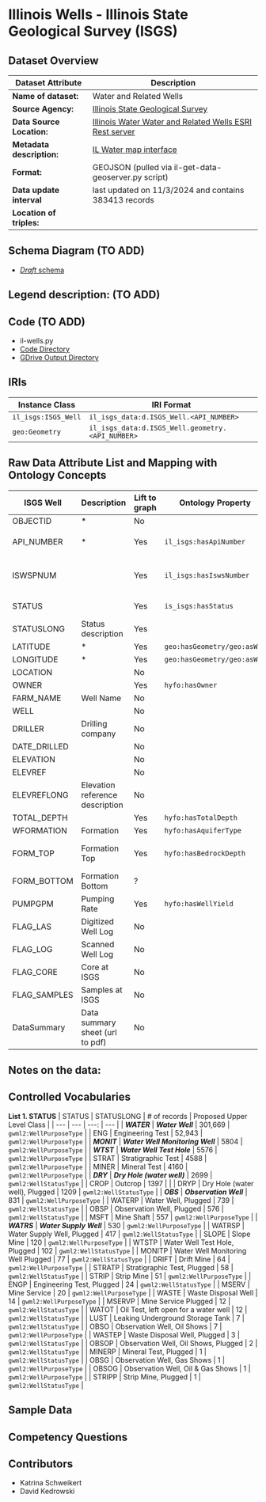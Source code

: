 # Illinois Wells - Illinois State Geological Survey (ISGS)

## Dataset Overview
| Dataset Attribute | Description |
| --- | --- |
| **Name of dataset:** | Water and Related Wells |
| **Source Agency:** | [Illinois State Geological Survey](https://isgs.illinois.edu/) |
| **Data Source Location:** | [Illinois Water Water and Related Wells ESRI Rest server](https://maps.isgs.illinois.edu/arcgis/rest/services/ILWATER/Water_and_Related_Wells2/MapServer) |
| **Metadata description:** | [IL Water map interface](https://prairie-research.maps.arcgis.com/apps/webappviewer/index.html?id=e06b64ae0c814ef3a4e43a191cb57f87) |
| **Format:** | GEOJSON (pulled via il-get-data-geoserver.py script) |
| **Data update interval** | last updated on 11/3/2024 and contains 383413 records |
| **Location of triples:** |  |

## Schema Diagram (TO ADD)
- [*Draft* schema]()

**Legend description:** (TO ADD)
- 

## Code (TO ADD)
- il-wells.py
- [Code Directory]()
- [GDrive Output Directory]()

## IRIs
| Instance Class | IRI Format |
| --- | --- |
| `il_isgs:ISGS_Well` | `il_isgs_data:d.ISGS_Well.<API_NUMBER>` |
| `geo:Geometry` | `il_isgs_data:d.ISGS_Well.geometry.<API_NUMBER>` |

## Raw Data Attribute List and Mapping with Ontology Concepts
| ISGS Well | Description | Lift to graph | Ontology Property | Comments |
| --- | --- | --- | --- | --- |
| OBJECTID     | * | No |  |  |
| API_NUMBER   | * | Yes | `il_isgs:hasApiNumber` | used as unique identifier <br/> `rdfs:subPropertyOf hyfo:hasPrimaryStateWellId` |
| ISWSPNUM     |  | Yes | `il_isgs:hasIswsNumber` | present for about 40% of records <br/> `rdfs:subPropertyOf hyfo:hasSecondaryStateWellId` |
| STATUS       |  | Yes | `is_isgs:hasStatus` | controlled vocabulary (see below) |
| STATUSLONG   | Status description | Yes |  | via controlled vocabulary (see below) |
| LATITUDE     | * | Yes | `geo:hasGeometry/geo:asWKT` |  |
| LONGITUDE    | * | Yes | `geo:hasGeometry/geo:asWKT` |  |
| LOCATION     |  | No |  | ?mapsheet |
| OWNER        |  | Yes | `hyfo:hasOwner` | |
| FARM_NAME    | Well Name | No |  |  |
| WELL         |  | No |  | matches FARM_NAME |
| DRILLER      | Drilling company | No |  |  |
| DATE_DRILLED |  | No |  |  |
| ELEVATION    |  | No |  |  |
| ELEVREF      |  | No |  |  |
| ELEVREFLONG  | Elevation reference description | No |  |  |
| TOTAL_DEPTH  |  | Yes | `hyfo:hasTotalDepth` | Integer, includes 0 and NULL |
| WFORMATION   | Formation | Yes | `hyfo:hasAquiferType` | Need to verify this |
| FORM_TOP     | Formation Top | Yes | `hyfo:hasBedrockDepth` | Need to verify this <br/> Integer, includes 0 and NULL (and ~20 negative values?) |
| FORM_BOTTOM  | Formation Bottom | ? |  |  |
| PUMPGPM      | Pumping Rate | Yes | `hyfo:hasWellYield` | Integer, includes 0 and NULL |
| FLAG_LAS     | Digitized Well Log | No |  |  |
| FLAG_LOG     | Scanned Well Log   | No |  |  |
| FLAG_CORE    | Core at ISGS | No |  |  |
| FLAG_SAMPLES | Samples at ISGS | No |  |  |
| DataSummary  | Data summary sheet (url to  pdf) | No |  |  |

**Notes on the data:**
- 

## Controlled Vocabularies
**List 1. STATUS**
| STATUS | STATUSLONG | # of records | Proposed Upper Level Class |
| --- | --- | ---: | --- |
| ***WATER*** | ***Water Well*** | 301,669 | `gwml2:WellPurposeType` |
| ENG | Engineering Test | 52,943 | `gwml2:WellPurposeType` |
| ***MONIT*** | ***Water Well Monitoring Well*** | 5804 | `gwml2:WellPurposeType` |
| ***WTST*** | ***Water Well Test Hole*** | 5576 | `gwml2:WellPurposeType` |
| STRAT | Stratigraphic Test | 4588 | `gwml2:WellPurposeType` |
| MINER | Mineral Test | 4160 | `gwml2:WellPurposeType` |
| ***DRY*** | ***Dry Hole (water well)*** | 2699 | `gwml2:WellStatusType` |
| CROP | Outcrop | 1397 |  |
| DRYP | Dry Hole (water well), Plugged | 1209 | `gwml2:WellStatusType` |
| ***OBS*** | ***Observation Well*** | 831 | `gwml2:WellPurposeType` |
| WATERP | Water Well, Plugged | 739 | `gwml2:WellStatusType` |
| OBSP | Observation Well, Plugged | 576 | `gwml2:WellStatusType` |
| MSFT | Mine Shaft | 557 | `gwml2:WellPurposeType` |
| ***WATRS*** | ***Water Supply Well*** | 530 | `gwml2:WellPurposeType` |
| WATRSP | Water Supply Well, Plugged | 417 | `gwml2:WellStatusType` |
| SLOPE | Slope Mine | 120 | `gwml2:WellPurposeType` |
| WTSTP | Water Well Test Hole, Plugged | 102 | `gwml2:WellStatusType` |
| MONITP | Water Well Monitoring Well Plugged | 77 | `gwml2:WellStatusType` |
| DRIFT | Drift Mine | 64 | `gwml2:WellPurposeType` |
| STRATP | Stratigraphic Test, Plugged | 58 | `gwml2:WellStatusType` |
| STRIP | Strip Mine | 51 | `gwml2:WellPurposeType` |
| ENGP | Engineering Test, Plugged | 24 | `gwml2:WellStatusType` |
| MSERV | Mine Service | 20 | `gwml2:WellPurposeType` |
| WASTE | Waste Disposal Well | 14 | `gwml2:WellPurposeType` |
| MSERVP | Mine Service Plugged | 12 | `gwml2:WellStatusType` |
| WATOT | Oil Test, left open for a water well | 12 | `gwml2:WellStatusType` |
| LUST | Leaking Underground Storage Tank | 7 | `gwml2:WellStatusType` |
| OBSO | Observation Well, Oil Shows | 7 | `gwml2:WellPurposeType` |
| WASTEP | Waste Disposal Well, Plugged | 3 | `gwml2:WellStatusType` |
| OBSOP | Observation Well, Oil Shows, Plugged | 2 | `gwml2:WellStatusType` |
| MINERP | Mineral Test, Plugged | 1 | `gwml2:WellStatusType` |
| OBSG | Observation Well, Gas Shows | 1 | `gwml2:WellPurposeType` |
| OBSOG | Observation Well, Oil & Gas Shows | 1 | `gwml2:WellPurposeType` |
| STRIPP | Strip Mine, Plugged | 1 | `gwml2:WellStatusType` |

## Sample Data

## Competency Questions 

## Contributors
- Katrina Schweikert
- David Kedrowski
